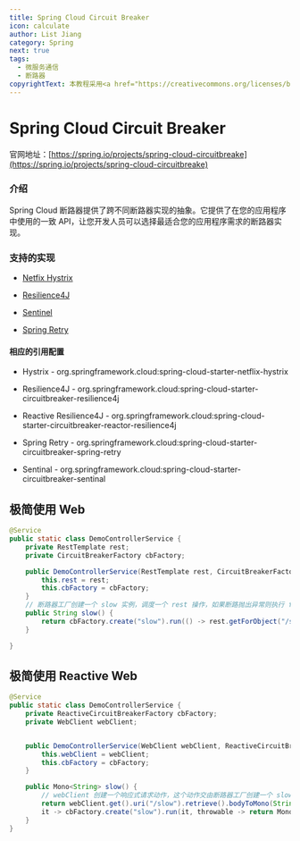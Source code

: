 ```yaml
---
title: Spring Cloud Circuit Breaker
icon: calculate
author: List Jiang
category: Spring
next: true
tags:
  - 微服务通信
  - 断路器
copyrightText: 本教程采用<a href="https://creativecommons.org/licenses/by-sa/3.0/deed.zh">知识共享 署名-相同方式共享 3.0协议</a>
---
```

# Spring Cloud Circuit Breaker
官网地址：[https://spring.io/projects/spring-cloud-circuitbreake](https://spring.io/projects/spring-cloud-circuitbreake)
### 介绍
Spring Cloud 断路器提供了跨不同断路器实现的抽象。它提供了在您的应用程序中使用的一致 API，让您开发人员可以选择最适合您的应用程序需求的断路器实现。
### 支持的实现
- [Netfix Hystrix](https://github.com/Netflix/Hystrix)

- [Resilience4J](https://github.com/resilience4j/resilience4j)

- [Sentinel](https://github.com/alibaba/Sentinel)

- [Spring Retry](https://github.com/spring-projects/spring-retry)
#### 相应的引用配置
- Hystrix - org.springframework.cloud:spring-cloud-starter-netflix-hystrix

- Resilience4J - org.springframework.cloud:spring-cloud-starter-circuitbreaker-resilience4j

- Reactive Resilience4J - org.springframework.cloud:spring-cloud-starter-circuitbreaker-reactor-resilience4j

- Spring Retry - org.springframework.cloud:spring-cloud-starter-circuitbreaker-spring-retry

- Sentinal - org.springframework.cloud:spring-cloud-starter-circuitbreaker-sentinal
## 极简使用 Web
```java
@Service
public static class DemoControllerService {
	private RestTemplate rest;
	private CircuitBreakerFactory cbFactory;

	public DemoControllerService(RestTemplate rest, CircuitBreakerFactory cbFactory) {
		this.rest = rest;
		this.cbFactory = cbFactory;
	}
    // 断路器工厂创建一个 slow 实例，调度一个 rest 操作，如果断路抛出异常则执行 fallback 处理操作，需要我们注册一个 path 为 "/fallback" 的 Requestmapping 实例
	public String slow() {
		return cbFactory.create("slow").run(() -> rest.getForObject("/slow", String.class), throwable -> "fallback");
	}

}
```
## 极简使用 Reactive Web
```java
@Service
public static class DemoControllerService {
	private ReactiveCircuitBreakerFactory cbFactory;
	private WebClient webClient;


	public DemoControllerService(WebClient webClient, ReactiveCircuitBreakerFactory cbFactory) {
		this.webClient = webClient;
		this.cbFactory = cbFactory;
	}

	public Mono<String> slow() {
        // webClient 创建一个响应式请求动作，这个动作交由断路器工厂创建一个 slow 实例来触发，有问题断路抛出异常则执行 fallback 处理操作，需要我们注册一个 path 为 "/fallback" 的 Requestmapping 实例
		return webClient.get().uri("/slow").retrieve().bodyToMono(String.class).transform(
		it -> cbFactory.create("slow").run(it, throwable -> return Mono.just("fallback")));
	}
}
```
